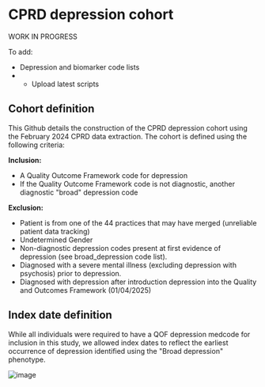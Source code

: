 # CPRD depression cohort
WORK IN PROGRESS

To add: 
  - Depression and biomarker code lists
  -   - Upload latest scripts
  

## Cohort definition
This Github details the construction of the CPRD depression cohort using the February 2024 CPRD data extraction.
The cohort is defined using the following criteria:

**Inclusion:**
  - A Quality Outcome Framework code for depression
  - If the Quality Outcome Framework code is not diagnostic, another diagnostic "broad" depression code

**Exclusion:**
  - Patient is from one of the 44 practices that may have merged (unreliable patient data tracking)
  - Undetermined Gender
  - Non-diagnostic depression codes present at first evidence of depression (see broad_depression code list).
  - Diagnosed with a severe mental illness (excluding depression with psychosis) prior to depression.
  - Diagnosed with depression after introduction depression into the Quality and Outcomes Framework (01/04/2025)



## Index date definition
While all individuals were required to have a QOF depression medcode for inclusion in this study, we allowed index dates to reflect the earliest occurrence of depression identified using the 
"Broad depression" phenotype.


![image](https://github.com/user-attachments/assets/62484341-d2f9-4ded-bad3-4bfb15fdfacb)

